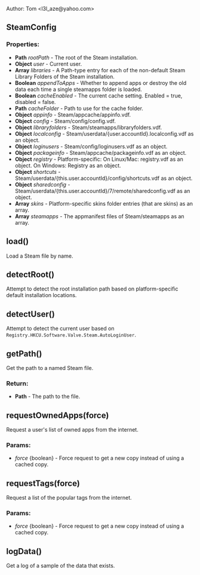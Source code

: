 

<!-- Start steamconfig.js -->

Author: Tom <l3l&#95;aze&#64;yahoo&#46;com>

## SteamConfig

### Properties:

* **Path** *rootPath* - The root of the Steam installation.
* **Object** *user* - Current user.
* **Array** *libraries* - A Path-type entry for each of the non-default Steam Library Folders of the Steam installation.
* **Boolean** *appendToApps* - Whether to append apps or destroy the old data each time a single steamapps folder is loaded.
* **Boolean** *cacheEnabled* - The current cache setting. Enabled = true, disabled = false.
* **Path** *cacheFolder* - Path to use for the cache folder.
* **Object** *appinfo* - Steam/appcache/appinfo.vdf.
* **Object** *config* - Steam/config/config.vdf.
* **Object** *libraryfolders* - Steam/steamapps/libraryfolders.vdf.
* **Object** *localconfig* - Steam/userdata/{user.accountId}.localconfig.vdf as an object.
* **Object** *loginusers* - Steam/config/loginusers.vdf as an object.
* **Object** *packageinfo* - Steam/appcache/packageinfo.vdf as an object.
* **Object** *registry* - Platform-specific: On Linux/Mac: registry.vdf as an object. On Windows: Registry as an object.
* **Object** *shortcuts* - Steam/userdata/{this.user.accountId}/config/shortcuts.vdf as an object.
* **Object** *sharedconfig* - Steam/userdata/{this.user.accountId}/7/remote/sharedconfig.vdf as an object.
* **Array** *skins* - Platform-specific skins folder entries (that are skins) as an array.
* **Array** *steamapps* - The appmanifest files of Steam/steamapps as an array.

## load()

Load a Steam file by name.

## detectRoot()

Attempt to detect the root installation path based on platform-specific default installation locations.

## detectUser()

Attempt to detect the current user based on `Registry.HKCU.Software.Valve.Steam.AutoLoginUser`.

## getPath()

Get the path to a named Steam file.

### Return:

* **Path** - The path to the file.

## requestOwnedApps(force)

Request a user's list of owned apps from the internet.

### Params:

* *force* {boolean} - Force request to get a new copy instead of using a cached copy.

## requestTags(force)

Request a list of the popular tags from the internet.

### Params:

* *force* {boolean} - Force request to get a new copy instead of using a cached copy.

## logData()

Get a log of a sample of the data that exists.

<!-- End steamconfig.js -->

